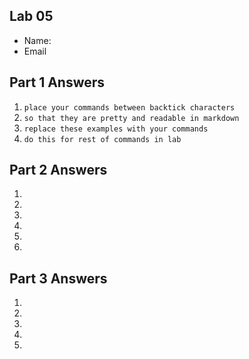 ## Lab 05

- Name:
- Email

## Part 1 Answers

1. `place your commands between backtick characters`
2. `so that they are pretty and readable in markdown`
3. `replace these examples with your commands`
4. `do this for rest of commands in lab`

## Part 2 Answers

1.
2.
3.
4.
5.
6.

## Part 3 Answers

1.
2.
3.
4.
5.
